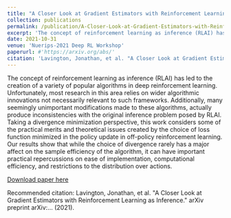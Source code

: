 ```yaml
---
title: "A Closer Look at Gradient Estimators with Reinforcement Learning as Inference"
collection: publications
permalink: /publication/A-Closer-Look-at-Gradient-Estimators-with-Reinforcement-Learning-as-Inference.md
excerpt: 'The concept of reinforcement learning as inference (RLAI) has led to the creation of a variety of popular algorithms in deep reinforcement learning. Unfortunately, most research in this area relies on wider algorithmic innovations not necessarily relevant to such frameworks. Additionally, many seemingly unimportant modifications made to these algorithms, actually produce inconsistencies with the original inference problem posed by RLAI. Taking a divergence minimization perspective, this work considers some of the practical merits and theoretical issues created by the choice of loss function minimized in the policy update in off-policy reinforcement learning. Our results show that while the choice of divergence rarely has a major affect on the sample efficiency of the algorithm, it can have important practical repercussions on ease of implementation, computational efficiency, and restrictions to the distribution over actions.'
date: 2021-10-31
venue: 'Nuerips-2021 Deep RL Workshop'
paperurl: #'https://arxiv.org/abs/'
citation: 'Lavington, Jonathan, et al. "A Closer Look at Gradient Estimators with Reinforcement Learning as Inference." arXiv preprint arXiv:2012.15566 (2020).'
---
```

The concept of reinforcement learning as inference (RLAI) has led to the creation of a variety of popular algorithms in deep reinforcement learning. Unfortunately, most research in this area relies on wider algorithmic innovations not necessarily relevant to such frameworks. Additionally, many seemingly unimportant modifications made to these algorithms, actually produce inconsistencies with the original inference problem posed by RLAI. Taking a divergence minimization perspective, this work considers some of the practical merits and theoretical issues created by the choice of loss function minimized in the policy update in off-policy reinforcement learning. Our results show that while the choice of divergence rarely has a major affect on the sample efficiency of the algorithm, it can have important practical repercussions on ease of implementation, computational efficiency, and restrictions to the distribution over actions.

[Download paper here]()

Recommended citation: Lavington, Jonathan, et al. "A Closer Look at Gradient Estimators with Reinforcement Learning as Inference." arXiv preprint arXiv:... (2021).
